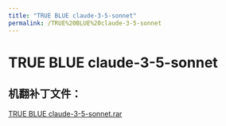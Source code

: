 ```yaml
---
title: "TRUE BLUE claude-3-5-sonnet"
permalink: /TRUE%20BLUE%20claude-3-5-sonnet
---
```



# TRUE BLUE claude-3-5-sonnet

## 机翻补丁文件：

[TRUE BLUE claude-3-5-sonnet.rar](https://github.com/jyxjyx1234/jyxjyx1234.github.io/blob/main/resources/TRUE%20BLUE%20claude-3-5-sonnet.rar)

 

